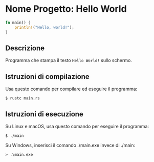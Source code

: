 # Nome Progetto: Hello World

```rust
fn main() {
    println!("Hello, world!");
}
```

## Descrizione
Programma che stampa il testo `Hello World!` sullo schermo.

## Istruzioni di compilazione

Usa questo comando per compilare ed eseguire il programma:
```
$ rustc main.rs
```

## Istruzioni di esecuzione

Su Linux e macOS, usa questo comando per eseguire il programma:

```
$ ./main
```

Su Windows, inserisci il comando .\main.exe invece di ./main:

```
> .\main.exe
```